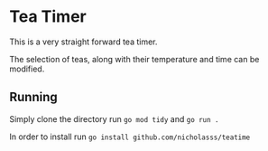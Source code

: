 # Tea Timer

This is a very straight forward tea timer.

The selection of teas, along with their temperature and time can be modified.

## Running

Simply clone the directory run `go mod tidy` and `go run .`

In order to install run `go install github.com/nicholasss/teatime`
